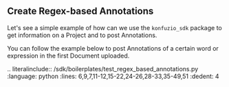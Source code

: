 ## Create Regex-based Annotations

Let's see a simple example of how can we use the `konfuzio_sdk` package to get information on a Project and to post Annotations.

You can follow the example below to post Annotations of a certain word or expression in the first Document uploaded.

.. literalinclude:: /sdk/boilerplates/test_regex_based_annotations.py
   :language: python
   :lines: 6,9,7,11-12,15-22,24-26,28-33,35-49,51
   :dedent: 4